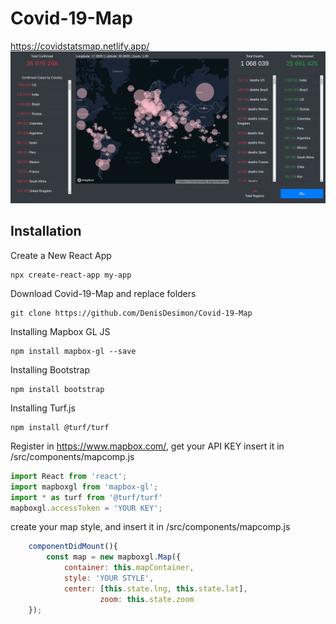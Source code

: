 # Covid-19-Map
https://covidstatsmap.netlify.app/
![alt text](https://raw.githubusercontent.com/DenisDesimon/Covid-19-Map/main/Screenshot.png)
## Installation
Create a New React App 
```
npx create-react-app my-app
```
Download Covid-19-Map and replace folders
```
git clone https://github.com/DenisDesimon/Covid-19-Map
```
Installing Mapbox GL JS
```
npm install mapbox-gl --save
```
Installing Bootstrap
```
npm install bootstrap
```
Installing Turf.js
```
npm install @turf/turf
```
Register in https://www.mapbox.com/, get your API KEY
insert it in /src/components/mapcomp.js
```javascript
import React from 'react';
import mapboxgl from 'mapbox-gl';
import * as turf from '@turf/turf'
mapboxgl.accessToken = 'YOUR KEY';
```
create your map style, and insert it in /src/components/mapcomp.js
```javascript
	componentDidMount(){ 
		const map = new mapboxgl.Map({
			container: this.mapContainer,
			style: 'YOUR STYLE',
			center: [this.state.lng, this.state.lat],
					zoom: this.state.zoom
	});
```

